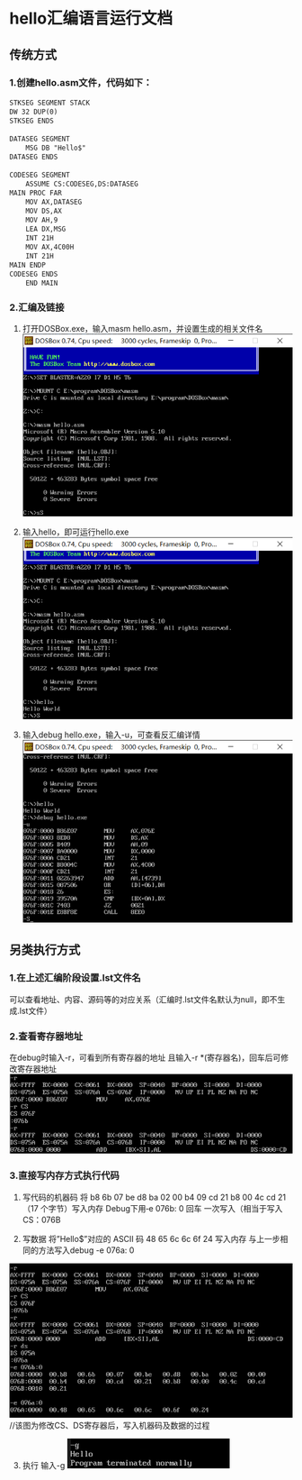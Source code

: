 # hello汇编语言运行文档
## 传统方式
### 1.创建hello.asm文件，代码如下：

```
STKSEG SEGMENT STACK
DW 32 DUP(0)
STKSEG ENDS

DATASEG SEGMENT
	MSG DB "Hello$"
DATASEG ENDS

CODESEG SEGMENT
	ASSUME CS:CODESEG,DS:DATASEG
MAIN PROC FAR
	MOV AX,DATASEG
	MOV DS,AX 
	MOV AH,9
	LEA DX,MSG
	INT 21H
	MOV AX,4C00H
	INT 21H
MAIN ENDP
CODESEG ENDS
	END MAIN
```
### 2.汇编及链接
1. 打开DOSBox.exe，输入masm hello.asm，并设置生成的相关文件名
![alt text](image.png)

2. 输入hello，即可运行hello.exe
![alt text](image-1.png)

3. 输入debug hello.exe，输入-u，可查看反汇编详情
![alt text](image-2.png)

## 另类执行方式
### 1.在上述汇编阶段设置.lst文件名
可以查看地址、内容、源码等的对应关系（汇编时.lst文件名默认为null，即不生成.lst文件）

### 2.查看寄存器地址
在debug时输入-r，可看到所有寄存器的地址
且输入-r *(寄存器名)，回车后可修改寄存器地址
![alt text](image-3.png)

### 3.直接写内存方式执行代码
1. 写代码的机器码
将 b8 6b 07 be d8 ba 02 00 b4 09 cd 21 b8 00 4c cd 21（17 个字节）写入内存
Debug下用‐e 076b: 0 回车 一次写入（相当于写入 CS：076B

2. 写数据
将”Hello$”对应的 ASCII 码 48 65 6c 6c 6f 24 写入内存
与上一步相同的方法写入debug -e 076a: 0

![alt text](image-4.png)
//该图为修改CS、DS寄存器后，写入机器码及数据的过程

3. 执行
输入-g
![alt text](image-5.png)
